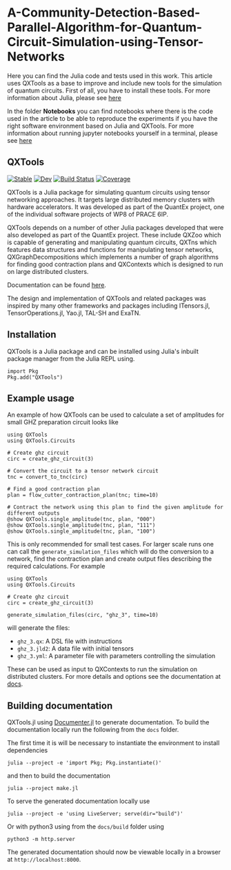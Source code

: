 # A-Community-Detection-Based-Parallel-Algorithm-for-Quantum-Circuit-Simulation-using-Tensor-Networks
Here you can find the Julia code and tests used in this work.
This article uses QXTools as a base to improve and include new tools for the simulation of quantum circuits. First of all, you have to install these tools.
For more information about Julia, please see [here](https://julialang.org/)

In the folder **Notebooks** you can find notebooks where there is the code used in the article to be able to reproduce the experiments if you have the right software environment based on Julia and QXTools. For more information about running jupyter notebooks yourself in a terminal, please see [here](https://julialang.github.io/IJulia.jl/stable/manual/running/)
## QXTools

[![Stable](https://img.shields.io/badge/docs-stable-blue.svg)](https://JuliaQX.github.io/QXTools.jl/stable)
[![Dev](https://img.shields.io/badge/docs-dev-blue.svg)](https://JuliaQX.github.io/QXTools.jl/dev)
[![Build Status](https://github.com/JuliaQX/QXTools.jl/workflows/CI/badge.svg)](https://github.com/JuliaQX/QXTools.jl/actions)
[![Coverage](https://codecov.io/gh/JuliaQX/QXTools.jl/branch/master/graph/badge.svg)](https://codecov.io/gh/JuliaQX/QXTools.jl)

QXTools is a Julia package for simulating quantum circuits using tensor networking approaches. It targets large distributed memory clusters with hardware
accelerators. It was developed as part of the QuantEx project, one of the individual software projects of WP8 of PRACE 6IP.

QXTools depends on a number of other Julia packages developed that were also developed as part of the QuantEx project. These include QXZoo which
is capable of generating and manipulating quantum circuits, QXTns which features data structures and functions for manipulating tensor networks,
QXGraphDecompositions which implements a number of graph algorithms for finding good contraction plans and QXContexts which is designed to run on large distributed
clusters.

Documentation can be found [here](https://JuliaQX.github.io/QXTools.jl/dev). 

The design and implementation of QXTools and related packages was inspired by many other frameworks and packages including ITensors.jl, TensorOperations.jl,
Yao.jl, TAL-SH and ExaTN.

## Installation

QXTools is a Julia package and can be installed using Julia's inbuilt package manager from the Julia REPL using.

```
import Pkg
Pkg.add("QXTools")
```

## Example usage

An example of how QXTools can be used to calculate a set of amplitudes for small GHZ preparation circuit looks like

```
using QXTools
using QXTools.Circuits

# Create ghz circuit
circ = create_ghz_circuit(3)

# Convert the circuit to a tensor network circuit
tnc = convert_to_tnc(circ)

# Find a good contraction plan
plan = flow_cutter_contraction_plan(tnc; time=10)

# Contract the network using this plan to find the given amplitude for different outputs
@show QXTools.single_amplitude(tnc, plan, "000")
@show QXTools.single_amplitude(tnc, plan, "111")
@show QXTools.single_amplitude(tnc, plan, "100")
```

This is only recommended for small test cases. For larger scale runs one can call the `generate_simulation_files`
which will do the conversion to a network, find the contraction plan and create output files describing the required
calculations. For example

```
using QXTools
using QXTools.Circuits

# Create ghz circuit
circ = create_ghz_circuit(3)

generate_simulation_files(circ, "ghz_3", time=10)
```

will generate the files:
- `ghz_3.qx`: A DSL file with instructions
- `ghz_3.jld2`: A data file with initial tensors
- `ghz_3.yml`: A parameter file with parameters controlling the simulation

These can be used as input to QXContexts to run the simulation on distributed clusters.
For more details and options see the documentation at [docs](https://juliaqx.github.io/QXContexts.jl/dev/).


## Building documentation

QXTools.jl using [Documenter.jl](https://juliadocs.github.io/Documenter.jl/stable/) to generate documentation. To build
the documentation locally run the following from the `docs` folder.

The first time it is will be necessary to instantiate the environment to install dependencies

```
julia --project -e 'import Pkg; Pkg.instantiate()'
```

and then to build the documentation

```
julia --project make.jl
```

To serve the generated documentation locally use

```
julia --project -e 'using LiveServer; serve(dir="build")'
```

Or with python3 using from the `docs/build` folder using

```
python3 -m http.server
```

The generated documentation should now be viewable locally in a browser at `http://localhost:8000`.
